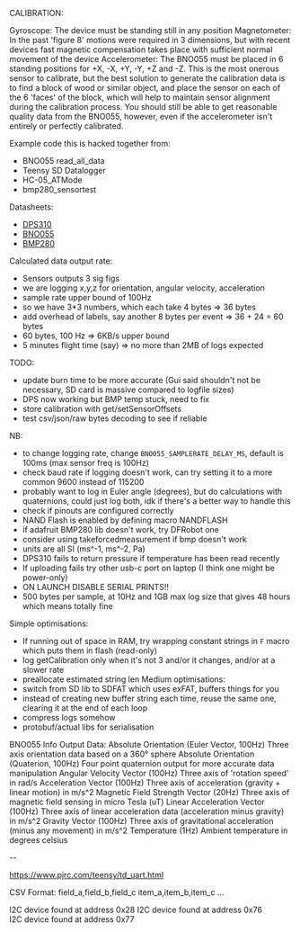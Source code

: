 CALIBRATION:

Gyroscope: The device must be standing still in any position
Magnetometer: In the past 'figure 8' motions were required in 3 dimensions, but with recent devices fast magnetic compensation takes place with sufficient normal movement of the device
Accelerometer: The BNO055 must be placed in 6 standing positions for +X, -X, +Y, -Y, +Z and -Z.  This is the most onerous sensor to calibrate, but the best solution to generate the calibration data is to find a block of wood or similar object, and place the sensor on each of the 6 'faces' of the block, which will help to maintain sensor alignment during the calibration process.  You should still be able to get reasonable quality data from the BNO055, however, even if the accelerometer isn't entirely or perfectly calibrated.




Example code this is hacked together from:
- BNO055 read_all_data
- Teensy SD Datalogger
- HC-05_ATMode
- bmp280_sensortest

Datasheets:
- [DPS310](https://www.infineon.com/dgdl/Infineon-DPS310-DataSheet-v01_02-EN.pdf?fileId=5546d462576f34750157750826c42242)
- [BNO055](https://cdn-shop.adafruit.com/datasheets/BST_BNO055_DS000_12.pdf)
- [BMP280](https://cdn-shop.adafruit.com/datasheets/BST-BMP280-DS001-11.pdf)

Calculated data output rate:
- Sensors outputs 3 sig figs
- we are logging x,y,z for orientation, angular velocity, acceleration 
- sample rate upper bound of 100Hz
- so we have 3*3 numbers, which each take 4 bytes => 36 bytes
- add overhead of labels, say another 8 bytes per event => 36 + 24 = 60 bytes
- 60 bytes, 100 Hz => 6KB/s upper bound
- 5 minutes flight time (say) => no more than 2MB of logs expected

TODO:
- update burn time to be more accurate (Gui said shouldn't not be necessary, SD card is massive compared to logfile sizes)
- DPS now working but BMP temp stuck, need to fix
- store calibration with get/setSensorOffsets
- test csv/json/raw bytes decoding to see if reliable

NB:
- to change logging rate, change `BNO055_SAMPLERATE_DELAY_MS`, default is 100ms
  (max sensor freq is 100Hz)
- check baud rate if logging doesn't work, can try setting it to a more common 9600 instead of 115200
- probably want to log in Euler angle (degrees), but do calculations with quaternions, 
  could just log both, idk if there's a better way to handle this
- check if pinouts are configured correctly
- NAND Flash is enabled by defining macro NANDFLASH
- if adafruit BMP280 lib doesn't work, try DFRobot one
- consider using takeforcedmeasurement if bmp doesn't work
- units are all SI (ms^-1, ms^-2, Pa)
- DPS310 fails to return pressure if temperature has been read recently 
- If uploading fails try other usb-c port on laptop (I think one might be power-only)
- ON LAUNCH DISABLE SERIAL PRINTS!!
- 500 bytes per sample, at 10Hz and 1GB max log size that gives 48 hours which means totally fine

Simple optimisations:
- If running out of space in RAM, try wrapping constant strings in `F` macro which puts them in flash (read-only)
- log getCalibration only when it's not 3 and/or it changes, and/or at a slower rate
- preallocate estimated string len
Medium optimisations:
- switch from SD lib to SDFAT which uses exFAT, buffers things for you
- instead of creating new buffer string each time, reuse the same one, clearing it at the end of each loop
- compress logs somehow
- protobuf/actual libs for serialisation


BNO055 Info
Output Data:
    Absolute Orientation (Euler Vector, 100Hz)
        Three axis orientation data based on a 360° sphere
    Absolute Orientation (Quaterion, 100Hz)
        Four point quaternion output for more accurate data manipulation
    Angular Velocity Vector (100Hz)
        Three axis of 'rotation speed' in rad/s
    Acceleration Vector (100Hz)
        Three axis of acceleration (gravity + linear motion) in m/s^2
    Magnetic Field Strength Vector (20Hz)
        Three axis of magnetic field sensing in micro Tesla (uT)
    Linear Acceleration Vector (100Hz)
        Three axis of linear acceleration data (acceleration minus gravity) in m/s^2
    Gravity Vector (100Hz)
        Three axis of gravitational acceleration (minus any movement) in m/s^2
    Temperature (1Hz)
        Ambient temperature in degrees celsius



--

https://www.pjrc.com/teensy/td_uart.html

CSV Format:
field_a,field_b,field_c
item_a,item_b,item_c
...

I2C device found at address 0x28 
I2C device found at address 0x76  
I2C device found at address 0x77  

